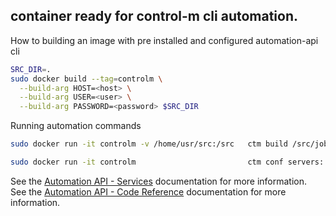 ## container ready for control-m cli automation.
How to building an image with pre installed and configured automation-api cli

```bash
SRC_DIR=.
sudo docker build --tag=controlm \
  --build-arg HOST=<host> \
  --build-arg USER=<user> \
  --build-arg PASSWORD=<password> $SRC_DIR
```

Running automation commands
```bash
sudo docker run -it controlm -v /home/usr/src:/src   ctm build /src/jobs.json

sudo docker run -it controlm                         ctm conf servers::get

```

See the [Automation API - Services](https://docs.bmc.com/docs/display/public/workloadautomation/Control-M+Automation+API+-+Services) documentation for more information.  
See the [Automation API - Code Reference](https://docs.bmc.com/docs/display/public/workloadautomation/Control-M+Automation+API+-+Code+Reference) documentation for more information.
